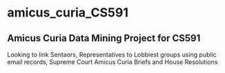 amicus_curia_CS591
==================

## Amicus Curia Data Mining Project for CS591

Looking to link Sentaors, Representatives to Lobbiest groups using public email records, Supreme Court Amicus Curia Briefs and House Resolutions
